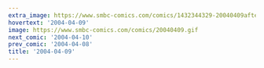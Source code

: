 ```yaml
---
extra_image: https://www.smbc-comics.com/comics/1432344329-20040409after.png
hovertext: '2004-04-09'
image: https://www.smbc-comics.com/comics/20040409.gif
next_comic: '2004-04-10'
prev_comic: '2004-04-08'
title: '2004-04-09'
---
```



